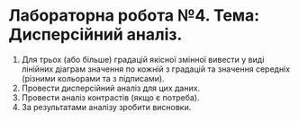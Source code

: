 # Лабораторна робота №4. Тема: Дисперсійний аналіз.
1. Для трьох (або більше) градацій якісної змінної вивести у виді лінійних діаграм
значення по кожній з градацій та значення середніх (різними кольорами та з
підписами).
2. Провести дисперсійний аналіз для цих даних.
3. Провести аналіз контрастів (якщо є потреба).
4. За результатами аналізу зробити висновки.
